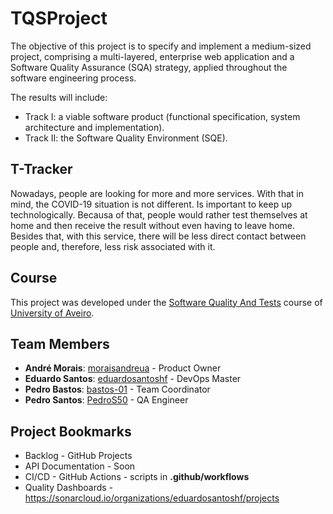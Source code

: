 # TQSProject

The objective of this project is to specify and implement a medium-sized project, comprising a multi-layered, enterprise web application and a Software Quality Assurance (SQA) strategy, applied throughout the software engineering process.

The results will include:
* Track I: a viable software product (functional specification, system architecture and implementation).
* Track II: the Software Quality Environment (SQE).

## T-Tracker

Nowadays, people are looking for more and more services. With that in mind, the COVID-19 situation is not different. Is important to keep up technologically. Becausa of that, people would rather test themselves at home and then receive the result without even having to leave home. Besides that, with this service, there will be less direct contact between people and, therefore, less risk associated with it.

## Course
This project was developed under the [Software Quality And Tests](https://www.ua.pt/en/uc/8109) course of [University of Aveiro](https://www.ua.pt/).

## Team Members
* **André Morais**: [moraisandreua](https://github.com/moraisandreua) - Product Owner
* **Eduardo Santos**: [eduardosantoshf](https://github.com/eduardosantoshf) - DevOps Master
* **Pedro Bastos**: [bastos-01](https://github.com/bastos-01) - Team Coordinator
* **Pedro Santos**: [PedroS50](https://github.com/PedroS50) - QA Engineer

## Project Bookmarks

* Backlog - GitHub Projects
* API Documentation - Soon
* CI/CD - GitHub Actions - scripts in **.github/workflows**
* Quality Dashboards - https://sonarcloud.io/organizations/eduardosantoshf/projects

